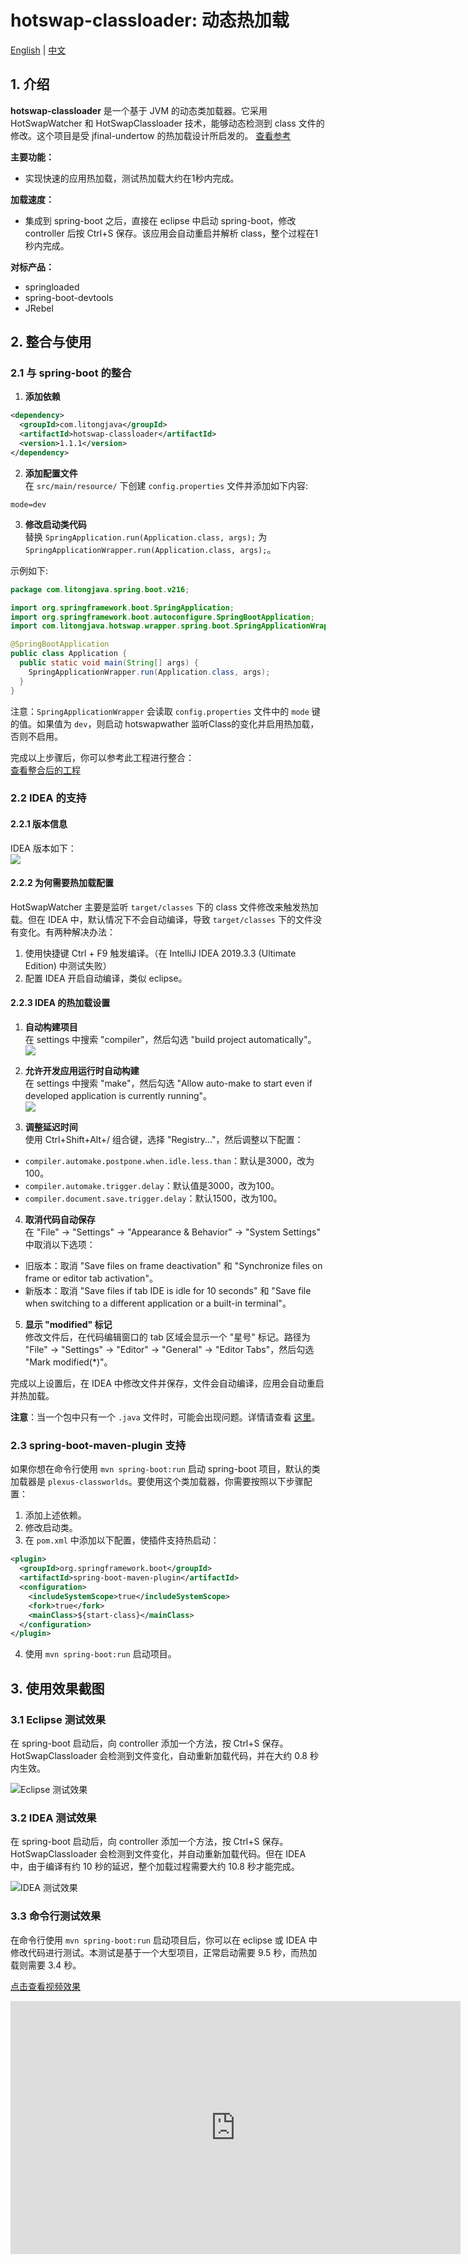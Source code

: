 # hotswap-classloader: 动态热加载
[English](readme.md) | [中文](readme_cn.md)
## 1. 介绍

**hotswap-classloader** 是一个基于 JVM 的动态类加载器。它采用 HotSwapWatcher 和 HotSwapClassloader 技术，能够动态检测到 class 文件的修改。这个项目是受 jfinal-undertow 的热加载设计所启发的。
[查看参考](https://gitee.com/jfinal/jfinal-undertow/tree/master/src/main/java/com/jfinal/server/undertow/hotswap)

**主要功能：**
- 实现快速的应用热加载，测试热加载大约在1秒内完成。

**加载速度：**
- 集成到 spring-boot 之后，直接在 eclipse 中启动 spring-boot，修改 controller 后按 Ctrl+S 保存。该应用会自动重启并解析 class，整个过程在1秒内完成。

**对标产品：**
- springloaded
- spring-boot-devtools
- JRebel

## 2. 整合与使用

### 2.1 与 spring-boot 的整合

1. **添加依赖**
```xml
<dependency>
  <groupId>com.litongjava</groupId>
  <artifactId>hotswap-classloader</artifactId>
  <version>1.1.1</version>
</dependency>
```

2. **添加配置文件**  
   在 `src/main/resource/` 下创建 `config.properties` 文件并添加如下内容:
```
mode=dev
```

3. **修改启动类代码**  
   替换 `SpringApplication.run(Application.class, args);` 为 `SpringApplicationWrapper.run(Application.class, args);`。

示例如下:

```java
package com.litongjava.spring.boot.v216;

import org.springframework.boot.SpringApplication;
import org.springframework.boot.autoconfigure.SpringBootApplication;
import com.litongjava.hotswap.wrapper.spring.boot.SpringApplicationWrapper;

@SpringBootApplication
public class Application {
  public static void main(String[] args) {
    SpringApplicationWrapper.run(Application.class, args);
  }
}
```

注意：`SpringApplicationWrapper` 会读取 `config.properties` 文件中的 `mode` 键的值。如果值为 `dev`，则启动 hotswapwather 监听Class的变化并启用热加载，否则不启用。

完成以上步骤后，你可以参考此工程进行整合：  
[查看整合后的工程](https://gitee.com/ppnt/java-ee-spring-boot-study/tree/master/maven/java-ee-spring-boot-2.1.6-study/java-ee-spring-boot-2.1.6-hello)

### 2.2 IDEA 的支持

#### 2.2.1 版本信息
IDEA 版本如下：  
![](readme_files/1.jpg)

#### 2.2.2 为何需要热加载配置
HotSwapWatcher 主要是监听 `target/classes` 下的 class 文件修改来触发热加载。但在 IDEA 中，默认情况下不会自动编译，导致 `target/classes` 下的文件没有变化。有两种解决办法：
1. 使用快捷键 Ctrl + F9 触发编译。（在 IntelliJ IDEA 2019.3.3 (Ultimate Edition) 中测试失败）
2. 配置 IDEA 开启自动编译，类似 eclipse。

#### 2.2.3 IDEA 的热加载设置

1. **自动构建项目**  
   在 settings 中搜索 "compiler"，然后勾选 "build project automatically"。  
   ![](readme_files/2.jpg)

2. **允许开发应用运行时自动构建**  
   在 settings 中搜索 "make"，然后勾选 "Allow auto-make to start even if developed application is currently running"。  
   ![](readme_files/3.jpg)

3. **调整延迟时间**  
   使用 Ctrl+Shift+Alt+/ 组合键，选择 "Registry..."，然后调整以下配置：

- `compiler.automake.postpone.when.idle.less.than`：默认是3000，改为100。
- `compiler.automake.trigger.delay`：默认值是3000，改为100。
- `compiler.document.save.trigger.delay`：默认1500，改为100。

4. **取消代码自动保存**  
   在 "File" -> "Settings" -> "Appearance & Behavior" -> "System Settings" 中取消以下选项：

- 旧版本：取消 "Save files on frame deactivation" 和 "Synchronize files on frame or editor tab activation"。
- 新版本：取消 "Save files if tab IDE is idle for 10 seconds" 和 "Save file when switching to a different application or a built-in terminal"。

5. **显示 "modified" 标记**  
   修改文件后，在代码编辑窗口的 tab 区域会显示一个 "星号" 标记。路径为 "File" -> "Settings" -> "Editor" -> "General" -> "Editor Tabs"，然后勾选 "Mark modified(*)"。

完成以上设置后，在 IDEA 中修改文件并保存，文件会自动编译，应用会自动重启并热加载。

**注意**：当一个包中只有一个 `.java` 文件时，可能会出现问题。详情请查看 [这里](https://jfinal.com/share/2436)。

### 2.3 spring-boot-maven-plugin 支持

如果你想在命令行使用 `mvn spring-boot:run` 启动 spring-boot 项目，默认的类加载器是 `plexus-classworlds`。要使用这个类加载器，你需要按照以下步骤配置：

1. 添加上述依赖。
2. 修改启动类。
3. 在 `pom.xml` 中添加以下配置，使插件支持热启动：

```xml
<plugin>
  <groupId>org.springframework.boot</groupId>
  <artifactId>spring-boot-maven-plugin</artifactId>
  <configuration>
    <includeSystemScope>true</includeSystemScope>
    <fork>true</fork>
    <mainClass>${start-class}</mainClass>
  </configuration>
</plugin>
```

4. 使用 `mvn spring-boot:run` 启动项目。

## 3. 使用效果截图

### 3.1 Eclipse 测试效果
在 spring-boot 启动后，向 controller 添加一个方法，按 Ctrl+S 保存。HotSwapClassloader 会检测到文件变化，自动重新加载代码，并在大约 0.8 秒内生效。

![Eclipse 测试效果](doc/images/hotswap-classloader-spring-boot-elipse-test.gif)

### 3.2 IDEA 测试效果

在 spring-boot 启动后，向 controller 添加一个方法，按 Ctrl+S 保存。HotSwapClassloader 会检测到文件变化，并自动重新加载代码。但在 IDEA 中，由于编译有约 10 秒的延迟，整个加载过程需要大约 10.8 秒才能完成。

![IDEA 测试效果](doc/images/hotswap-classloader-spring-boot-idea-test.gif)

### 3.3 命令行测试效果

在命令行使用 `mvn spring-boot:run` 启动项目后，你可以在 eclipse 或 IDEA 中修改代码进行测试。本测试是基于一个大型项目，正常启动需要 9.5 秒，而热加载则需要 3.4 秒。

[点击查看视频效果](https://www.ixigua.com/iframe/7091662497010156063?autoplay=0)

<iframe width="720" height="405" frameborder="0" src="https://www.ixigua.com/iframe/7091662497010156063?autoplay=0" referrerpolicy="unsafe-url" allowfullscreen></iframe>